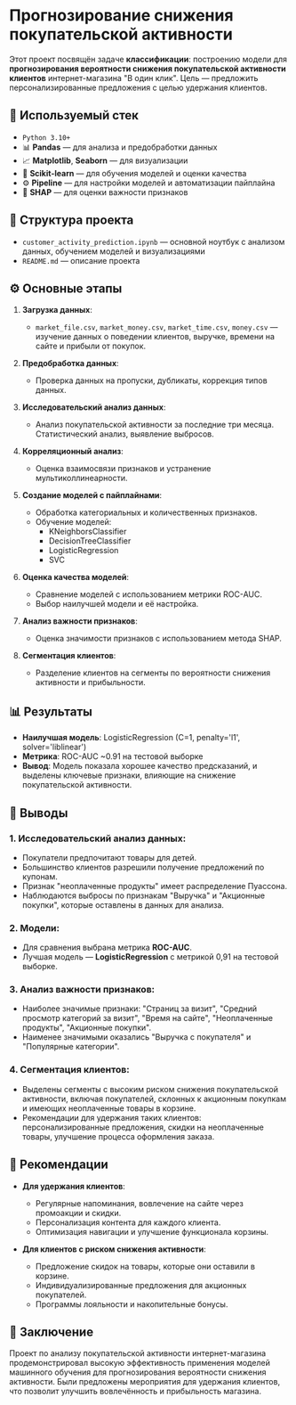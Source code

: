 # Прогнозирование снижения покупательской активности

Этот проект посвящён задаче **классификации**: построению модели для **прогнозирования вероятности снижения покупательской активности клиентов** интернет-магазина "В один клик". Цель — предложить персонализированные предложения с целью удержания клиентов.

## 🔧 Используемый стек

- `Python 3.10+`
- 📊 **Pandas** — для анализа и предобработки данных  
- 📈 **Matplotlib**, **Seaborn** — для визуализации  
- 🧪 **Scikit-learn** — для обучения моделей и оценки качества  
- ⚙️ **Pipeline** — для настройки моделей и автоматизации пайплайна  
- 💾 **SHAP** — для оценки важности признаков  

## 📁 Структура проекта

- `customer_activity_prediction.ipynb` — основной ноутбук с анализом данных, обучением моделей и визуализациями  
- `README.md` — описание проекта

## ⚙️ Основные этапы

1. **Загрузка данных**:  
   - `market_file.csv`, `market_money.csv`, `market_time.csv`, `money.csv` — изучение данных о поведении клиентов, выручке, времени на сайте и прибыли от покупок.
  
2. **Предобработка данных**:  
   - Проверка данных на пропуски, дубликаты, коррекция типов данных.
  
3. **Исследовательский анализ данных**:  
   - Анализ покупательской активности за последние три месяца. Статистический анализ, выявление выбросов.
  
4. **Корреляционный анализ**:  
   - Оценка взаимосвязи признаков и устранение мультиколлинеарности.
  
5. **Создание моделей с пайплайнами**:  
   - Обработка категориальных и количественных признаков.
   - Обучение моделей:  
     - KNeighborsClassifier  
     - DecisionTreeClassifier  
     - LogisticRegression  
     - SVC

6. **Оценка качества моделей**:  
   - Сравнение моделей с использованием метрики ROC-AUC.
   - Выбор наилучшей модели и её настройка.

7. **Анализ важности признаков**:  
   - Оценка значимости признаков с использованием метода SHAP.

8. **Сегментация клиентов**:  
   - Разделение клиентов на сегменты по вероятности снижения активности и прибыльности.

## 📊 Результаты

- **Наилучшая модель**: LogisticRegression (C=1, penalty='l1', solver='liblinear')
- **Метрика**: ROC-AUC ~0.91 на тестовой выборке
- **Вывод**: Модель показала хорошее качество предсказаний, и выделены ключевые признаки, влияющие на снижение покупательской активности.

## 🧠 Выводы

### 1. Исследовательский анализ данных:
- Покупатели предпочитают товары для детей.
- Большинство клиентов разрешили получение предложений по купонам.
- Признак "неоплаченные продукты" имеет распределение Пуассона.
- Наблюдаются выбросы по признакам "Выручка" и "Акционные покупки", которые оставлены в данных для анализа.

### 2. Модели:
- Для сравнения выбрана метрика **ROC-AUC**.
- Лучшая модель — **LogisticRegression** с метрикой 0,91 на тестовой выборке.

### 3. Анализ важности признаков:
- Наиболее значимые признаки: "Страниц за визит", "Средний просмотр категорий за визит", "Время на сайте", "Неоплаченные продукты", "Акционные покупки".
- Наименее значимыми оказались "Выручка с покупателя" и "Популярные категории".

### 4. Сегментация клиентов:
- Выделены сегменты с высоким риском снижения покупательской активности, включая покупателей, склонных к акционным покупкам и имеющих неоплаченные товары в корзине.
- Рекомендации для удержания таких клиентов: персонализированные предложения, скидки на неоплаченные товары, улучшение процесса оформления заказа.

## 📝 Рекомендации

- **Для удержания клиентов**:  
  - Регулярные напоминания, вовлечение на сайте через промоакции и скидки.
  - Персонализация контента для каждого клиента.
  - Оптимизация навигации и улучшение функционала корзины.

- **Для клиентов с риском снижения активности**:  
  - Предложение скидок на товары, которые они оставили в корзине.
  - Индивидуализированные предложения для акционных покупателей.
  - Программы лояльности и накопительные бонусы.

## 📜 Заключение

Проект по анализу покупательской активности интернет-магазина продемонстрировал высокую эффективность применения моделей машинного обучения для прогнозирования вероятности снижения активности. Были предложены мероприятия для удержания клиентов, что позволит улучшить вовлечённость и прибыльность магазина.

